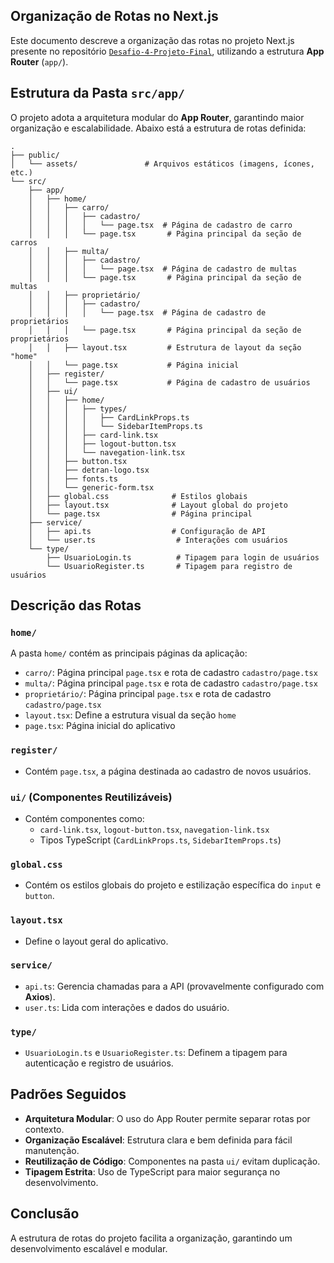 ## Organização de Rotas no Next.js

Este documento descreve a organização das rotas no projeto Next.js presente no repositório [`Desafio-4-Projeto-Final`](https://github.com/TalesRG/Desafio-4-Projeto-Final), utilizando a estrutura **App Router** (`app/`).

## Estrutura da Pasta `src/app/`
O projeto adota a arquitetura modular do **App Router**, garantindo maior organização e escalabilidade. Abaixo está a estrutura de rotas definida:

```
.
├── public/
│   └── assets/               # Arquivos estáticos (imagens, ícones, etc.)
└── src/
    ├── app/
    │   ├── home/
    │   │   ├── carro/
    │   │   │   ├── cadastro/
    │   │   │   │   └── page.tsx  # Página de cadastro de carro
    │   │   │   └── page.tsx       # Página principal da seção de carros
    │   │   ├── multa/
    │   │   │   ├── cadastro/
    │   │   │   │   └── page.tsx  # Página de cadastro de multas
    │   │   │   └── page.tsx       # Página principal da seção de multas
    │   │   ├── proprietário/
    │   │   │   ├── cadastro/
    │   │   │   │   └── page.tsx  # Página de cadastro de proprietários
    │   │   │   └── page.tsx       # Página principal da seção de proprietários
    │   │   ├── layout.tsx         # Estrutura de layout da seção "home"
    │   │   └── page.tsx           # Página inicial
    │   ├── register/
    │   │   └── page.tsx           # Página de cadastro de usuários
    │   ├── ui/
    │   │   ├── home/
    │   │   │   ├── types/
    │   │   │   │   ├── CardLinkProps.ts
    │   │   │   │   └── SidebarItemProps.ts
    │   │   │   ├── card-link.tsx
    │   │   │   ├── logout-button.tsx
    │   │   │   └── navegation-link.tsx
    │   │   ├── button.tsx
    │   │   ├── detran-logo.tsx
    │   │   ├── fonts.ts
    │   │   └── generic-form.tsx
    │   ├── global.css              # Estilos globais
    │   ├── layout.tsx              # Layout global do projeto
    │   └── page.tsx                # Página principal
    ├── service/
    │   ├── api.ts                  # Configuração de API 
    │   └── user.ts                  # Interações com usuários
    └── type/
        ├── UsuarioLogin.ts          # Tipagem para login de usuários
        └── UsuarioRegister.ts       # Tipagem para registro de usuários
```

## Descrição das Rotas

### `home/`
A pasta `home/` contém as principais páginas da aplicação:

- `carro/`: Página principal `page.tsx` e rota de cadastro `cadastro/page.tsx`
- `multa/`: Página principal `page.tsx` e rota de cadastro `cadastro/page.tsx`
- `proprietário/`: Página principal `page.tsx` e rota de cadastro `cadastro/page.tsx`
- `layout.tsx`: Define a estrutura visual da seção `home`
- `page.tsx`: Página inicial do aplicativo

### `register/`

- Contém `page.tsx`, a página destinada ao cadastro de novos usuários.

### `ui/` (Componentes Reutilizáveis)

- Contém componentes como:
    - `card-link.tsx`, `logout-button.tsx`, `navegation-link.tsx`
    - Tipos TypeScript (`CardLinkProps.ts`, `SidebarItemProps.ts`)

### `global.css`

- Contém os estilos globais do projeto e estilização específica do `input` e `button`.

### `layout.tsx`

- Define o layout geral do aplicativo.

### `service/`

- `api.ts`: Gerencia chamadas para a API (provavelmente configurado com **Axios**).
- `user.ts`: Lida com interações e dados do usuário.

### `type/`

- `UsuarioLogin.ts` e `UsuarioRegister.ts`: Definem a tipagem para autenticação e registro de usuários.

## Padrões Seguidos

- **Arquitetura Modular**: O uso do App Router permite separar rotas por contexto.
- **Organização Escalável**: Estrutura clara e bem definida para fácil manutenção.
- **Reutilização de Código**: Componentes na pasta `ui/` evitam duplicação.
- **Tipagem Estrita**: Uso de TypeScript para maior segurança no desenvolvimento.

## Conclusão
A estrutura de rotas do projeto facilita a organização, garantindo um desenvolvimento escalável e modular. 
